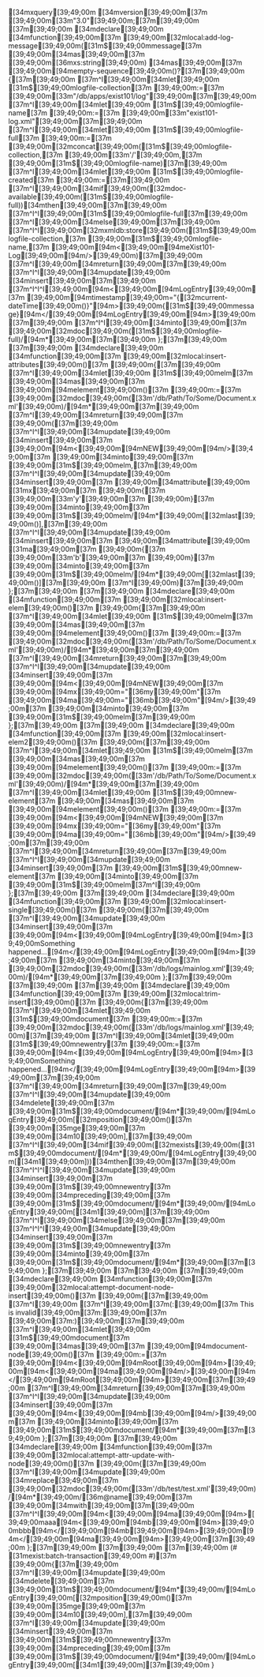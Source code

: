 [34mxquery[39;49;00m [34mversion[39;49;00m[37m [39;49;00m[33m"3.0"[39;49;00m;[37m[39;49;00m
[37m[39;49;00m
[34mdeclare[39;49;00m [34mfunction[39;49;00m[37m [39;49;00m[32mlocal:add-log-message[39;49;00m([31m$[39;49;00mmessage[37m [39;49;00m[34mas[39;49;00m[37m [39;49;00m[36mxs:string[39;49;00m) [34mas[39;49;00m[37m [39;49;00m[94mempty-sequence[39;49;00m()?[37m[39;49;00m
{[37m[39;49;00m
[37m^I[39;49;00m[34mlet[39;49;00m [31m$[39;49;00mlogfile-collection[37m [39;49;00m:=[37m [39;49;00m[33m"/db/apps/exist101/log"[39;49;00m[37m[39;49;00m
[37m^I[39;49;00m[34mlet[39;49;00m [31m$[39;49;00mlogfile-name[37m [39;49;00m:=[37m [39;49;00m[33m"exist101-log.xml"[39;49;00m[37m[39;49;00m
[37m^I[39;49;00m[34mlet[39;49;00m [31m$[39;49;00mlogfile-full[37m [39;49;00m:=[37m [39;49;00m[32mconcat[39;49;00m([31m$[39;49;00mlogfile-collection,[37m [39;49;00m[33m'/'[39;49;00m,[37m [39;49;00m[31m$[39;49;00mlogfile-name)[37m[39;49;00m
[37m^I[39;49;00m[34mlet[39;49;00m [31m$[39;49;00mlogfile-created[37m [39;49;00m:=[37m[39;49;00m
[37m^I[39;49;00m[34mif[39;49;00m([32mdoc-available[39;49;00m([31m$[39;49;00mlogfile-full))[34mthen[39;49;00m[37m[39;49;00m
[37m^I^I[39;49;00m[31m$[39;49;00mlogfile-full[37m[39;49;00m
[37m^I[39;49;00m[34melse[39;49;00m[37m[39;49;00m
[37m^I^I[39;49;00m[32mxmldb:store[39;49;00m([31m$[39;49;00mlogfile-collection,[37m [39;49;00m[31m$[39;49;00mlogfile-name,[37m [39;49;00m[94m<[39;49;00m[94meXist101-Log[39;49;00m[94m/>[39;49;00m)[37m[39;49;00m
[37m^I[39;49;00m[34mreturn[39;49;00m[37m[39;49;00m
[37m^I^I[39;49;00m[34mupdate[39;49;00m [34minsert[39;49;00m[37m[39;49;00m
[37m^I^I^I[39;49;00m[94m<[39;49;00m[94mLogEntry[39;49;00m[37m [39;49;00m[94mtimestamp[39;49;00m="{[32mcurrent-dateTime[39;49;00m()}"[94m>[39;49;00m{[31m$[39;49;00mmessage}[94m</[39;49;00m[94mLogEntry[39;49;00m[94m>[39;49;00m[37m[39;49;00m
[37m^I^I[39;49;00m[34minto[39;49;00m[37m [39;49;00m[32mdoc[39;49;00m([31m$[39;49;00mlogfile-full)/[94m*[39;49;00m[37m[39;49;00m
};[37m[39;49;00m
[37m[39;49;00m
[34mdeclare[39;49;00m [34mfunction[39;49;00m[37m [39;49;00m[32mlocal:insert-attributes[39;49;00m()[37m [39;49;00m{[37m[39;49;00m
[37m^I[39;49;00m[34mlet[39;49;00m [31m$[39;49;00melm[37m [39;49;00m[34mas[39;49;00m[37m [39;49;00m[94melement[39;49;00m()[37m [39;49;00m:=[37m [39;49;00m[32mdoc[39;49;00m([33m'/db/Path/To/Some/Document.xml'[39;49;00m)/[94m*[39;49;00m[37m[39;49;00m
[37m^I[39;49;00m[34mreturn[39;49;00m[37m [39;49;00m([37m[39;49;00m
[37m^I^I[39;49;00m[34mupdate[39;49;00m [34minsert[39;49;00m[37m [39;49;00m[94m<[39;49;00m[94mNEW[39;49;00m[94m/>[39;49;00m[37m [39;49;00m[34minto[39;49;00m[37m [39;49;00m[31m$[39;49;00melm,[37m[39;49;00m
[37m^I^I[39;49;00m[34mupdate[39;49;00m [34minsert[39;49;00m[37m [39;49;00m[34mattribute[39;49;00m [31mx[39;49;00m[37m [39;49;00m{[37m [39;49;00m[33m'y'[39;49;00m[37m [39;49;00m}[37m [39;49;00m[34minto[39;49;00m[37m [39;49;00m[31m$[39;49;00melm/[94m*[39;49;00m[[32mlast[39;49;00m()],[37m[39;49;00m
[37m^I^I[39;49;00m[34mupdate[39;49;00m [34minsert[39;49;00m[37m [39;49;00m[34mattribute[39;49;00m [31ma[39;49;00m[37m [39;49;00m{[37m [39;49;00m[33m'b'[39;49;00m[37m [39;49;00m}[37m [39;49;00m[34minto[39;49;00m[37m [39;49;00m[31m$[39;49;00melm/[94m*[39;49;00m[[32mlast[39;49;00m()][37m[39;49;00m
[37m^I[39;49;00m)[37m[39;49;00m
};[37m[39;49;00m
[37m[39;49;00m
[34mdeclare[39;49;00m [34mfunction[39;49;00m[37m [39;49;00m[32mlocal:insert-elem[39;49;00m()[37m [39;49;00m{[37m[39;49;00m
[37m^I[39;49;00m[34mlet[39;49;00m [31m$[39;49;00melm[37m [39;49;00m[34mas[39;49;00m[37m [39;49;00m[94melement[39;49;00m()[37m [39;49;00m:=[37m [39;49;00m[32mdoc[39;49;00m([33m'/db/Path/To/Some/Document.xml'[39;49;00m)/[94m*[39;49;00m[37m[39;49;00m
[37m^I[39;49;00m[34mreturn[39;49;00m[37m[39;49;00m
[37m^I^I[39;49;00m[34mupdate[39;49;00m [34minsert[39;49;00m[37m [39;49;00m[94m<[39;49;00m[94mNEW[39;49;00m[37m [39;49;00m[94mx[39;49;00m="[36my[39;49;00m"[37m [39;49;00m[94ma[39;49;00m="[36mb[39;49;00m"[94m/>[39;49;00m[37m [39;49;00m[34minto[39;49;00m[37m [39;49;00m[31m$[39;49;00melm[37m[39;49;00m
};[37m[39;49;00m
[37m[39;49;00m
[34mdeclare[39;49;00m [34mfunction[39;49;00m[37m [39;49;00m[32mlocal:insert-elem2[39;49;00m()[37m [39;49;00m{[37m[39;49;00m
[37m^I[39;49;00m[34mlet[39;49;00m [31m$[39;49;00melm[37m [39;49;00m[34mas[39;49;00m[37m [39;49;00m[94melement[39;49;00m()[37m [39;49;00m:=[37m [39;49;00m[32mdoc[39;49;00m([33m'/db/Path/To/Some/Document.xml'[39;49;00m)/[94m*[39;49;00m[37m[39;49;00m
[37m^I[39;49;00m[34mlet[39;49;00m [31m$[39;49;00mnew-element[37m [39;49;00m[34mas[39;49;00m[37m [39;49;00m[94melement[39;49;00m()[37m [39;49;00m:=[37m [39;49;00m[94m<[39;49;00m[94mNEW[39;49;00m[37m [39;49;00m[94mx[39;49;00m="[36my[39;49;00m"[37m [39;49;00m[94ma[39;49;00m="[36mb[39;49;00m"[94m/>[39;49;00m[37m[39;49;00m
[37m^I[39;49;00m[34mreturn[39;49;00m[37m[39;49;00m
[37m^I^I[39;49;00m[34mupdate[39;49;00m [34minsert[39;49;00m[37m [39;49;00m[31m$[39;49;00mnew-element[37m [39;49;00m[34minto[39;49;00m[37m [39;49;00m[31m$[39;49;00melm[37m^I[39;49;00m
};[37m[39;49;00m
[37m[39;49;00m
[34mdeclare[39;49;00m [34mfunction[39;49;00m[37m [39;49;00m[32mlocal:insert-single[39;49;00m()[37m [39;49;00m{[37m[39;49;00m
[37m^I[39;49;00m[34mupdate[39;49;00m [34minsert[39;49;00m[37m [39;49;00m[94m<[39;49;00m[94mLogEntry[39;49;00m[94m>[39;49;00mSomething happened...[94m</[39;49;00m[94mLogEntry[39;49;00m[94m>[39;49;00m[37m [39;49;00m[34minto[39;49;00m[37m [39;49;00m[32mdoc[39;49;00m([33m'/db/logs/mainlog.xml'[39;49;00m)/[94m*[39;49;00m[37m[39;49;00m
};[37m[39;49;00m
[37m[39;49;00m
[37m[39;49;00m
[34mdeclare[39;49;00m [34mfunction[39;49;00m[37m [39;49;00m[32mlocal:trim-insert[39;49;00m()[37m [39;49;00m{[37m[39;49;00m
[37m^I[39;49;00m[34mlet[39;49;00m [31m$[39;49;00mdocument[37m [39;49;00m:=[37m [39;49;00m[32mdoc[39;49;00m([33m'/db/logs/mainlog.xml'[39;49;00m)[37m[39;49;00m
[37m^I[39;49;00m[34mlet[39;49;00m [31m$[39;49;00mnewentry[37m [39;49;00m:=[37m [39;49;00m[94m<[39;49;00m[94mLogEntry[39;49;00m[94m>[39;49;00mSomething happened...[94m</[39;49;00m[94mLogEntry[39;49;00m[94m>[39;49;00m[37m[39;49;00m
[37m^I[39;49;00m[34mreturn[39;49;00m[37m[39;49;00m
[37m^I^I[39;49;00m[34mupdate[39;49;00m [34mdelete[39;49;00m[37m [39;49;00m[31m$[39;49;00mdocument/[94m*[39;49;00m/[94mLogEntry[39;49;00m[[32mposition[39;49;00m()[37m [39;49;00m[35mge[39;49;00m[37m [39;49;00m[34m10[39;49;00m],[37m[39;49;00m
[37m^I^I[39;49;00m[34mif[39;49;00m([32mexists[39;49;00m([31m$[39;49;00mdocument/[94m*[39;49;00m/[94mLogEntry[39;49;00m[[34m1[39;49;00m]))[34mthen[39;49;00m[37m[39;49;00m
[37m^I^I^I[39;49;00m[34mupdate[39;49;00m [34minsert[39;49;00m[37m [39;49;00m[31m$[39;49;00mnewentry[37m [39;49;00m[34mpreceding[39;49;00m[37m [39;49;00m[31m$[39;49;00mdocument/[94m*[39;49;00m/[94mLogEntry[39;49;00m[[34m1[39;49;00m][37m[39;49;00m
[37m^I^I[39;49;00m[34melse[39;49;00m[37m[39;49;00m
[37m^I^I^I[39;49;00m[34mupdate[39;49;00m [34minsert[39;49;00m[37m [39;49;00m[31m$[39;49;00mnewentry[37m [39;49;00m[34minto[39;49;00m[37m [39;49;00m[31m$[39;49;00mdocument/[94m*[39;49;00m[37m[39;49;00m
};[37m[39;49;00m
[37m[39;49;00m
[37m[39;49;00m
[34mdeclare[39;49;00m [34mfunction[39;49;00m[37m [39;49;00m[32mlocal:attempt-document-node-insert[39;49;00m()[37m [39;49;00m{[37m[39;49;00m
[37m^I[39;49;00m
[37m^I[39;49;00m[37m(:[39;49;00m[37m This is invalid[39;49;00m[37m:[39;49;00m[37m [39;49;00m[37m:)[39;49;00m[37m[39;49;00m
[37m^I[39;49;00m[34mlet[39;49;00m [31m$[39;49;00mdocument[37m [39;49;00m[34mas[39;49;00m[37m [39;49;00m[94mdocument-node[39;49;00m()[37m [39;49;00m:=[37m [39;49;00m[94m<[39;49;00m[94mRoot[39;49;00m[94m>[39;49;00m[94m<[39;49;00m[94ma[39;49;00m[94m/>[39;49;00m[94m</[39;49;00m[94mRoot[39;49;00m[94m>[39;49;00m[37m[39;49;00m
[37m^I[39;49;00m[34mreturn[39;49;00m[37m[39;49;00m
[37m^I^I[39;49;00m[34mupdate[39;49;00m [34minsert[39;49;00m[37m [39;49;00m[94m<[39;49;00m[94mb[39;49;00m[94m/>[39;49;00m[37m [39;49;00m[34minto[39;49;00m[37m [39;49;00m[31m$[39;49;00mdocument/[94m*[39;49;00m[37m[39;49;00m
};[37m[39;49;00m
[37m[39;49;00m
[34mdeclare[39;49;00m [34mfunction[39;49;00m[37m [39;49;00m[32mlocal:attempt-attr-update-with-node[39;49;00m()[37m [39;49;00m{[37m[39;49;00m
[37m^I[39;49;00m[34mupdate[39;49;00m [34mreplace[39;49;00m[37m [39;49;00m[32mdoc[39;49;00m([33m'/db/test/test.xml'[39;49;00m)/[94m*[39;49;00m/[36m@name[39;49;00m[37m [39;49;00m[34mwith[39;49;00m[37m[39;49;00m
[37m^I^I[39;49;00m[94m<[39;49;00m[94ma[39;49;00m[94m>[39;49;00maaa[94m<[39;49;00m[94mb[39;49;00m[94m>[39;49;00mbbb[94m</[39;49;00m[94mb[39;49;00m[94m>[39;49;00m[94m</[39;49;00m[94ma[39;49;00m[94m>[39;49;00m[37m[39;49;00m
};[37m[39;49;00m
[37m[39;49;00m
[37m[39;49;00m
(# [31mexist:batch-transaction[39;49;00m #)[37m [39;49;00m{[37m[39;49;00m
[37m^I[39;49;00m[34mupdate[39;49;00m [34mdelete[39;49;00m[37m [39;49;00m[31m$[39;49;00mdocument/[94m*[39;49;00m/[94mLogEntry[39;49;00m[[32mposition[39;49;00m()[37m [39;49;00m[35mge[39;49;00m[37m [39;49;00m[34m10[39;49;00m],[37m[39;49;00m
[37m^I[39;49;00m[34mupdate[39;49;00m [34minsert[39;49;00m[37m [39;49;00m[31m$[39;49;00mnewentry[37m [39;49;00m[34mpreceding[39;49;00m[37m [39;49;00m[31m$[39;49;00mdocument/[94m*[39;49;00m/[94mLogEntry[39;49;00m[[34m1[39;49;00m][37m[39;49;00m
}
